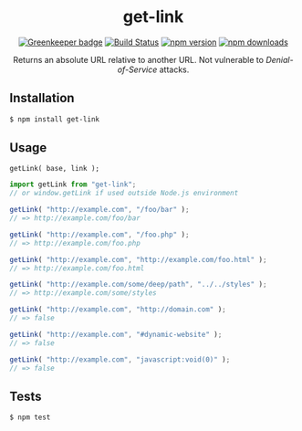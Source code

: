 <div align="center">
  <h1>get-link</h1>

[![Greenkeeper badge](https://badges.greenkeeper.io/Bartozzz/get-link.svg)](https://greenkeeper.io/)
[![Build Status](https://img.shields.io/travis/Bartozzz/get-link.svg)](https://travis-ci.org/Bartozzz/get-link/)
[![npm version](https://img.shields.io/npm/v/get-link.svg)](https://www.npmjs.com/package/get-link)
[![npm downloads](https://img.shields.io/npm/dt/get-link.svg)](https://www.npmjs.com/package/get-link)
  <br>

Returns an absolute URL relative to another URL. Not vulnerable to *Denial-of-Service* attacks.
</div>

## Installation

```bash
$ npm install get-link
```

## Usage

`getLink( base, link );`

```javascript
import getLink from "get-link";
// or window.getLink if used outside Node.js environment

getLink( "http://example.com", "/foo/bar" );
// => http://example.com/foo/bar

getLink( "http://example.com", "/foo.php" );
// => http://example.com/foo.php

getLink( "http://example.com", "http://example.com/foo.html" );
// => http://example.com/foo.html

getLink( "http://example.com/some/deep/path", "../../styles" );
// => http://example.com/some/styles

getLink( "http://example.com", "http://domain.com" );
// => false

getLink( "http://example.com", "#dynamic-website" );
// => false

getLink( "http://example.com", "javascript:void(0)" );
// => false
```

## Tests

```bash
$ npm test
```
